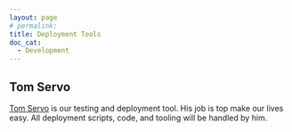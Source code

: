```yaml
---
layout: page
# permalink:
title: Deployment Tools
doc_cat:
  - Development
---
```



## Tom Servo

[Tom Servo](https://github.com/sensu-plugins/tom_servo/blob/master/README.md) is our testing and deployment tool.  His job is top make our lives easy.  All deployment scripts, code, and tooling will be handled by him.
